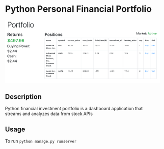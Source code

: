# Python Personal Financial Portfolio
![Finport Home Image](images/finport_home.png)

## Description
Python financial investment portfolio is a dashboard application that streams and analyzes data from stock APIs

## Usage

To run
```python manage.py runserver```
